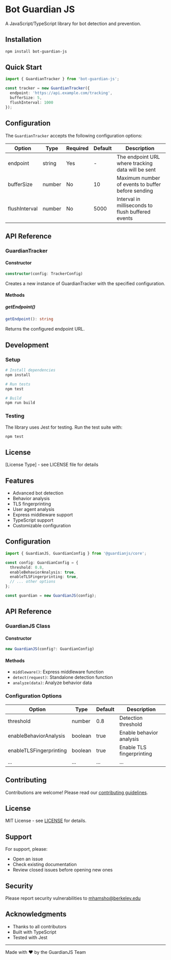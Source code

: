 # Bot Guardian JS

A JavaScript/TypeScript library for bot detection and prevention.

## Installation

```bash
npm install bot-guardian-js
```

## Quick Start

```typescript
import { GuardianTracker } from 'bot-guardian-js';

const tracker = new GuardianTracker({
  endpoint: 'https://api.example.com/tracking',
  bufferSize: 5,
  flushInterval: 1000
});
```

## Configuration

The `GuardianTracker` accepts the following configuration options:

| Option | Type | Required | Default | Description |
|--------|------|----------|---------|-------------|
| endpoint | string | Yes | - | The endpoint URL where tracking data will be sent |
| bufferSize | number | No | 10 | Maximum number of events to buffer before sending |
| flushInterval | number | No | 5000 | Interval in milliseconds to flush buffered events |

## API Reference

### GuardianTracker

#### Constructor

```typescript
constructor(config: TrackerConfig)
```

Creates a new instance of GuardianTracker with the specified configuration.

#### Methods

##### getEndpoint()
```typescript
getEndpoint(): string
```
Returns the configured endpoint URL.

## Development

### Setup

```bash
# Install dependencies
npm install

# Run tests
npm test

# Build
npm run build
```

### Testing

The library uses Jest for testing. Run the test suite with:

```bash
npm test
```

## License

[License Type] - see LICENSE file for details

## Features

- Advanced bot detection
- Behavior analysis
- TLS fingerprinting
- User agent analysis
- Express middleware support
- TypeScript support
- Customizable configuration

## Configuration

```typescript
import { GuardianJS, GuardianConfig } from '@guardianjs/core';

const config: GuardianConfig = {
  threshold: 0.8,
  enableBehaviorAnalysis: true,
  enableTLSFingerprinting: true,
  // ... other options
};

const guardian = new GuardianJS(config);
```

## API Reference

### GuardianJS Class

#### Constructor
```typescript
new GuardianJS(config?: GuardianConfig)
```

#### Methods
- `middleware()`: Express middleware function
- `detect(request)`: Standalone detection function
- `analyze(data)`: Analyze behavior data

### Configuration Options

| Option | Type | Default | Description |
|--------|------|---------|-------------|
| threshold | number | 0.8 | Detection threshold |
| enableBehaviorAnalysis | boolean | true | Enable behavior analysis |
| enableTLSFingerprinting | boolean | true | Enable TLS fingerprinting |
| ... | ... | ... | ... |

## Contributing

Contributions are welcome! Please read our [contributing guidelines](CONTRIBUTING.md).

## License

MIT License - see [LICENSE](LICENSE) for details.

## Support

For support, please:
- Open an issue
- Check existing documentation
- Review closed issues before opening new ones

## Security

Please report security vulnerabilities to mhamsho@berkeley.edu

## Acknowledgments

- Thanks to all contributors
- Built with TypeScript
- Tested with Jest

---

Made with ❤️ by the GuardianJS Team








